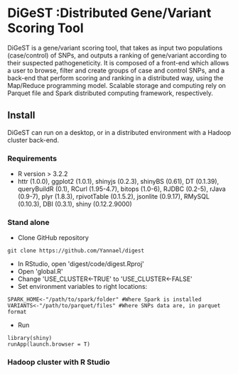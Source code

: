 # DiGeST :Distributed Gene/Variant Scoring Tool

DiGeST is a gene/variant scoring tool, that takes as input two populations (case/control) of SNPs, and outputs a ranking of gene/variant according to their suspected pathogeneticity. It is composed of a front-end which allows a user to browse,  filter and create groups of case and control SNPs, and a back-end that perform scoring and ranking in a distributed way, using the Map/Reduce programming model. Scalable storage and computing rely on Parquet file and Spark distributed computing framework, respectively. 


## Install

DiGeST can run on a desktop, or in a distributed environment with a Hadoop cluster back-end. 

### Requirements
 
* R version > 3.2.2
* httr (1.0.0),  ggplot2 (1.0.1), shinyjs (0.2.3), shinyBS (0.61), DT (0.1.39), queryBuildR (0.1), RCurl (1.95-4.7),  bitops (1.0-6),
RJDBC (0.2-5), rJava (0.9-7), plyr (1.8.3), rpivotTable (0.1.5.2), jsonlite (0.9.17), RMySQL (0.10.3), DBI (0.3.1), shiny (0.12.2.9000)  

### Stand alone

* Clone GitHub repository
```
git clone https://github.com/Yannael/digest
```
* In RStudio, open 'digest/code/digest.Rproj'
* Open 'global.R'
* Change 'USE_CLUSTER<-TRUE' to 'USE_CLUSTER<-FALSE'
* Set environment variables to right locations:
```
SPARK_HOME<-"/path/to/spark/folder" #Where Spark is installed
VARIANTS<-"/path/to/parquet/files" #Where SNPs data are, in parquet format
```
* Run
```
library(shiny)
runApp(launch.browser = T)
```

### Hadoop cluster with R Studio

 
 



 